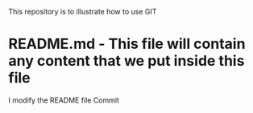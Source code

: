 This repository is to illustrate how to use GIT
# README.md - This file will contain any content that we put inside this file

I modify the README file
Commit
